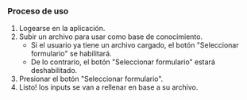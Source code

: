 ### Proceso de uso

1. Logearse en la aplicación.
2. Subir un archivo para usar como base de conocimiento.
    - Si el usuario ya tiene un archivo cargado, el botón "Seleccionar formulario" se habilitará.
    - De lo contrario, el botón "Seleccionar formulario" estará deshabilitado.
3. Presionar el botón "Seleccionar formulario".
4. Listo! los inputs se van a rellenar en base a su archivo.